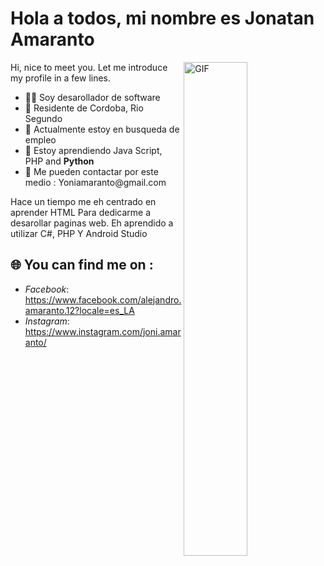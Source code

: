 # Hola a todos, mi nombre es Jonatan Amaranto
<img align="right" alt="GIF" src="https://github.com/abhisheknaiidu/abhisheknaiidu/blob/master/code.gif?raw=true" width="45%" />
<p width="45%">
Hi, nice to meet you. Let me introduce my profile in a few lines.
  <ul>
    <li>👨‍🔧 Soy desarollador de software</b></li>
    <li>📍 Residente de Cordoba, Rio Segundo</b></li>
    <li>🏢 Actualmente estoy en busqueda de empleo
    <li>🌱 Estoy aprendiendo Java Script, PHP </b> and <b>Python</b></li>
    <li>📮 Me pueden contactar por este medio : Yoniamaranto@gmail.com
  </ul>
  Hace un tiempo me eh centrado en aprender HTML Para dedicarme a desarollar paginas web.
  Eh aprendido a utilizar C#, PHP Y Android Studio
  
</p>

## 🌐 You can find me on :
- *Facebook*: https://www.facebook.com/alejandro.amaranto.12?locale=es_LA
- *Instagram*: https://www.instagram.com/joni.amaranto/
  
</p>

